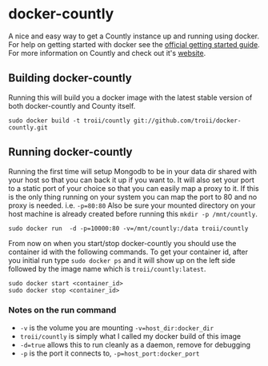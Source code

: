 # docker-countly

A nice and easy way to get a Countly instance up and running using docker. For
help on getting started with docker see the [official getting started guide][0].
For more information on Countly and check out it's [website][1].


## Building docker-countly

Running this will build you a docker image with the latest stable version of both
docker-countly and County itself.

    sudo docker build -t troii/countly git://github.com/troii/docker-countly.git


## Running docker-countly

Running the first time will setup Mongodb to be in your data dir shared with your
host so that you can back it up if you want to. It will also set your port to
a static port of your choice so that you can easily map a proxy to it. If this
is the only thing running on your system you can map the port to 80 and no
proxy is needed. i.e. `-p=80:80` Also be sure your mounted directory on your
host machine is already created before running this `mkdir -p /mnt/countly`.

    sudo docker run  -d -p=10000:80 -v=/mnt/countly:/data troii/countly

From now on when you start/stop docker-countly you should use the container id
with the following commands. To get your container id, after you initial run
type `sudo docker ps` and it will show up on the left side followed by the image
name which is `troii/countly:latest`.

    sudo docker start <container_id>
    sudo docker stop <container_id>

### Notes on the run command

 + `-v` is the volume you are mounting `-v=host_dir:docker_dir`
 + `troii/countly` is simply what I called my docker build of this image
 + `-d=true` allows this to run cleanly as a daemon, remove for debugging
 + `-p` is the port it connects to, `-p=host_port:docker_port`


[0]: http://www.docker.io/gettingstarted/
[1]: http://count.ly/

